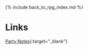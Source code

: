 ---
---

{% include back_to_rpg_index.md %}

# Links

[Party Notes](https://docs.google.com/document/d/1iA_uzDxcNZ4Tr3PAztbIpfU6brSiR9Fd6IidkoMzW-g/edit){:target="_blank"}
